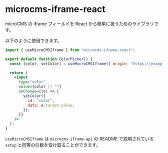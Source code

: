 # microcms-iframe-react

microCMS の iframe フィールドを React から簡単に扱うためのライブラリです。

以下のように使用できます。

```jsx
import { useMicroCMSIframe } from "microcms-iframe-react";

export default function ColorPicker() {
  const [color, setColor] = useMicroCMSIframe({ origin: "https://example.microcms.io" });

  return (
    <input
      type="color"
      value={color || ""}
      onChange={(e) => {
        setColor({
          id: "color",
          data: e.target.value,
        });
      }}
    />
  );
}
```

`useMicroCMSIframe` は `microcms-iframe-api` の README で説明されている `setup` と同等の引数を受け取ることができます。
